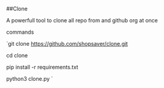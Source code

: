 ##Clone 

A powerfull tool to clone all repo from and github org at once 

commands

`git clone https://github.com/shopsaver/clone.git

cd clone

pip install -r requirements.txt

python3 clone.py
`
